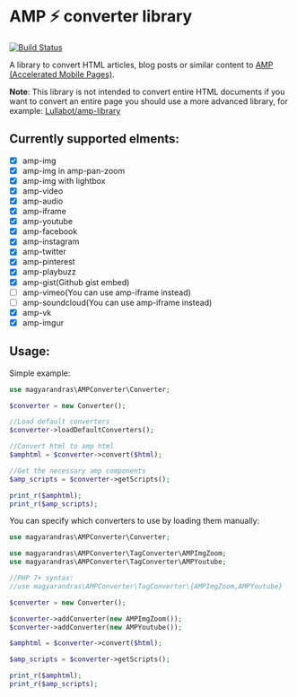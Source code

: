 # AMP ⚡ converter library

[![Build Status](https://travis-ci.com/magyarandras/amp-converter.svg?branch=master)](https://travis-ci.com/magyarandras/amp-converter)

A library to convert HTML articles, blog posts or similar content to [AMP (Accelerated Mobile Pages)](https://amp.dev).

**Note**: This library is not intended to convert entire HTML documents if you want to convert an entire page you should use a more advanced library, for example: [Lullabot/amp-library](https://github.com/Lullabot/amp-library/)

  
## Currently supported elments:
* [x] amp-img
* [x] amp-img in amp-pan-zoom
* [x] amp-img with lightbox
* [x] amp-video
* [x] amp-audio
* [x] amp-iframe
* [x] amp-youtube
* [x] amp-facebook
* [x] amp-instagram
* [x] amp-twitter
* [x] amp-pinterest
* [x] amp-playbuzz
* [x] amp-gist(Github gist embed)
* [ ] amp-vimeo(You can use amp-iframe instead)
* [ ] amp-soundcloud(You can use amp-iframe instead)
* [x] amp-vk
* [x] amp-imgur

## Usage:

Simple example:

```php
use magyarandras\AMPConverter\Converter;

$converter = new Converter();

//Load default converters
$converter->loadDefaultConverters();

//Convert html to amp html
$amphtml = $converter->convert($html);

//Get the necessary amp components
$amp_scripts = $converter->getScripts();

print_r($amphtml);
print_r($amp_scripts);
```

You can specify which converters to use by loading them manually:

```php
use magyarandras\AMPConverter\Converter;

use magyarandras\AMPConverter\TagConverter\AMPImgZoom;
use magyarandras\AMPConverter\TagConverter\AMPYoutube;

//PHP 7+ syntax:
//use magyarandras\AMPConverter\TagConverter\{AMPImgZoom,AMPYoutube}

$converter = new Converter();

$converter->addConverter(new AMPImgZoom());
$converter->addConverter(new AMPYoutube());

$amphtml = $converter->convert($html);

$amp_scripts = $converter->getScripts();

print_r($amphtml);
print_r($amp_scripts);

```